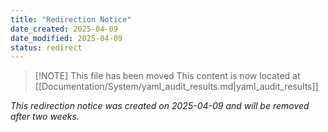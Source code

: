 ```yaml
---
title: "Redirection Notice"
date_created: 2025-04-09
date_modified: 2025-04-09
status: redirect
---
```


> [!NOTE] This file has been moved
> This content is now located at [[Documentation/System/yaml_audit_results.md|yaml_audit_results]]

*This redirection notice was created on 2025-04-09 and will be removed after two weeks.*
